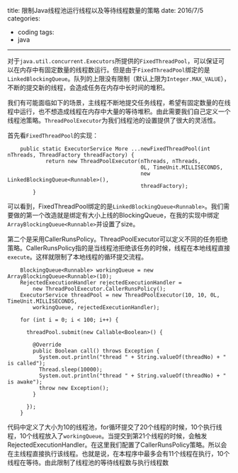 title: 限制Java线程池运行线程以及等待线程数量的策略
date: 2016/7/5
categories:
- coding
tags:
- java
---
对于`java.util.concurrent.Executors`所提供的`FixedThreadPool`，可以保证可以在内存中有固定数量的线程数运行。但是由于`FixedThreadPool`绑定的是`LinkedBlockingQueue`。队列的上限没有限制（默认上限为`Integer.MAX_VALUE`），不断的提交新的线程，会造成任务在内存中长时间的堆积。

我们有可能面临如下的场景，主线程不断地提交任务线程，希望有固定数量的在线程中运行，也不想造成线程在内存中大量的等待堆积。由此需要我们自己定义一个线程池策略。`ThreadPoolExecutor`为我们线程池的设置提供了很大的灵活性。

首先看`FixedThreadPool`的实现：

```
	public static ExecutorService More ...newFixedThreadPool(int nThreads, ThreadFactory threadFactory) {
	        return new ThreadPoolExecutor(nThreads, nThreads,
	                                      0L, TimeUnit.MILLISECONDS,
	                                      new LinkedBlockingQueue<Runnable>(),
	                                      threadFactory);
	    }
```

可以看到，FixedThreadPool绑定的是`LinkedBlockingQueue<Runnable>`。我们需要做的第一个改造就是绑定有大小上线的BlockingQueue，在我的实现中绑定`ArrayBlockingQueue<Runnable>`并设置了size。

第二个是采用CallerRunsPolicy。ThreadPoolExecutor可以定义不同的任务拒绝策略。CallerRunsPolicy指的是当线程池拒绝该任务的时候，线程在本地线程直接`execute`。这样就限制了本地线程的循环提交流程。

```
	BlockingQueue<Runnable> workingQueue = new ArrayBlockingQueue<Runnable>(10);
    RejectedExecutionHandler rejectedExecutionHandler =
        new ThreadPoolExecutor.CallerRunsPolicy();
    ExecutorService threadPool = new ThreadPoolExecutor(10, 10, 0L, TimeUnit.MILLISECONDS,
        workingQueue, rejectedExecutionHandler);

    for (int i = 0; i < 100; i++) {
      
      threadPool.submit(new Callable<Boolean>() {

        @Override
        public Boolean call() throws Exception {
          System.out.println("thread " + String.valueOf(threadNo) + " is called");
          Thread.sleep(10000);
          System.out.println("thread " + String.valueOf(threadNo) + " is awake");
          throw new Exception();
        }

      });
    }
```

代码中定义了大小为10的线程池，for循环提交了20个线程的时候，10个执行线程，10个线程放入了`workingQueue`。当提交到第21个线程的时候，会触发RejectedExecutionHandler。在这里我们配置了CallerRunsPolicy策略。所以会在主线程直接执行该线程。也就是说，在本程序中最多会有11个线程在执行，10个线程在等待。由此限制了线程池的等待线程数与执行线程数